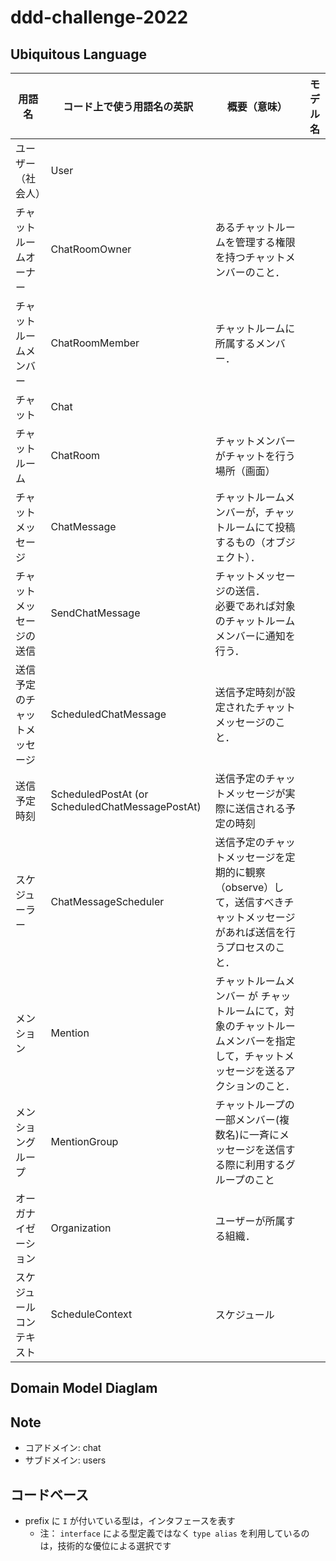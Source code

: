 # ddd-challenge-2022

## Ubiquitous Language

| 用語名                       | コード上で使う用語名の英訳                      | 概要（意味）                                                                                                                     | モデル名 |
| ---------------------------- | ----------------------------------------------- | -------------------------------------------------------------------------------------------------------------------------------- | -------- |
| ユーザー（社会人）           | User                                            |                                                                                                                                  |          |
| チャットルームオーナー       | ChatRoomOwner                                   | あるチャットルームを管理する権限を持つチャットメンバーのこと．                                                                   |          |
| チャットルームメンバー       | ChatRoomMember                                  | チャットルームに所属するメンバー．                                                                                               |          |
| チャット                     | Chat                                            |                                                                                                                                  |          |
| チャットルーム               | ChatRoom                                        | チャットメンバーがチャットを行う場所（画面）                                                                                     |          |
| チャットメッセージ           | ChatMessage                                     | チャットルームメンバーが，チャットルームにて投稿するもの（オブジェクト）．                                                       |          |
| チャットメッセージの送信     | SendChatMessage                                 | チャットメッセージの送信．<br>必要であれば対象のチャットルームメンバーに通知を行う．                                             |          |
| 送信予定のチャットメッセージ | ScheduledChatMessage                            | 送信予定時刻が設定されたチャットメッセージのこと．                                                                               |          |
| 送信予定時刻                 | ScheduledPostAt (or ScheduledChatMessagePostAt) | 送信予定のチャットメッセージが実際に送信される予定の時刻                                                                         |          |
| スケジューラー               | ChatMessageScheduler                            | 送信予定のチャットメッセージを定期的に観察（observe）して，送信すべきチャットメッセージがあれば送信を行うプロセスのこと．        |          |
| メンション                   | Mention                                         | チャットルームメンバー が チャットルームにて，対象のチャットルームメンバーを指定して，チャットメッセージを送るアクションのこと． |          |
| メンショングループ           | MentionGroup                                    | チャットループの一部メンバー(複数名)に一斉にメッセージを送信する際に利用するグループのこと                                       |          |
| オーガナイゼーション         | Organization                                    | ユーザーが所属する組織．                                                                                                         |          |
| スケジュールコンテキスト     | ScheduleContext                                 | スケジュール                                                                                                                     |          |

## Domain Model Diaglam

## Note

- コアドメイン: chat
- サブドメイン: users

## コードベース

- prefix に `I` が付いている型は，インタフェースを表す
  - 注： `interface` による型定義ではなく `type alias` を利用しているのは，技術的な優位による選択です
